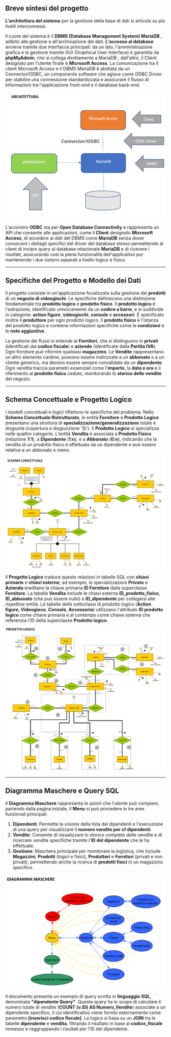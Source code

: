 ## Breve sintesi del progetto

**L'architettura del sistema** per la gestione della base di dati si articola su più livelli interconnessi. 

Il cuore del sistema è il **DBMS (Database Management System) MariaDB** , adibito alla gestione e all'archiviazione dei dati. **L'accesso al database** avviene tramite due interfacce principali: da un lato, l'amministrazione grafica e la gestione tramite GUI (Graphical User Interface) è garantita da **phpMyAdmin**, che si collega direttamente a MariaDB ; dall'altro, il Client designato per l'utente finale è **Microsoft Access**. La comunicazione tra il client Microsoft Access e il DBMS MariaDB è abilitata da un Connector/ODBC, un componente software che agisce come ODBC Driver per stabilire una connessione standardizzata e assicurare il flusso di informazioni tra l'applicazione front-end e il database back-end.

![Immagine architettura](Immagini/architettura.png)

L'acronimo **ODBC** sta per **Open Database Connectivity** e rappresenta un API che consente alle applicazioni, come il **Client** designato **Microsoft Access**, di accedere ai dati del DBMS come **MariaDB** senza dover conoscere i dettagli specifici del driver del database stesso permettendo al client di inviare query al database relazionale **MariaDB** e di ricevere i risultati, assicurando così la piena funzionalità dell'applicativo pur mantenendo i due sistemi separati a livello logico e fisico.

***

## Specifiche del Progetto e Modello dei Dati

Il progetto consiste in un'applicazione focalizzata sulla gestione dei **prodotti** di un **negozio di videogiochi**. Le specifiche definiscono una distinzione fondamentale tra **prodotto logico** e **prodotto fisico**. Il **prodotto logico** è l'astrazione, identificato univocamente da un **codice a barre**, e si suddivide in categorie: **action figure**, **videogiochi**, **console** e **accessori**. È specificato inoltre il **produttore** per ogni prodotto logico. Il **prodotto fisico** è l'istanza del prodotto logico e contiene informazioni specifiche come le **condizioni** e le **note aggiuntive**.

La gestione dei flussi si estende ai **Fornitori**, che si distinguono in **privati** (identificati dal **codice fiscale**) e **aziende** (identificate dalla **Partita IVA**). Ogni fornitore può rifornire qualsiasi **magazzino**. Le **Vendite** rappresentano un altro elemento cardine, possono essere indirizzate a un **abbonato** o a un cliente generico, ma devono essere sempre convalidate da un **dipendente**. Ogni vendita traccia parametri essenziali come l'**importo**, la **data e ora** e il riferimento al **prodotto fisico** ceduto, monitorando lo **storico delle vendite** del negozio.

***

## Schema Concettuale e Progetto Logico

I modelli concettuali e logici riflettono le specifiche del problema. Nello **Schema Concettuale Ristrutturato**, le entità **Fornitore** e **Prodotto Logico** presentano una struttura di **specializzazione/generalizzazione** totale e disgiunta (copertura e disgiunzione 'Si'). Il **Prodotto Logico** si specializza nelle quattro categorie. L'entità **Vendita** è associata a **Prodotto Fisico** (relazione **1:1**), a **Dipendente** (**1:n**), e a **Abbonato** (**0:n**), indicando che la vendita di un prodotto fisico è effettuata da un dipendente e può essere relativa a un abbonato o meno.

![Immagine architettura](Immagini/schema_concettuale.png)

Il **Progetto Logico** traduce queste relazioni in tabelle SQL con **chiavi primarie** e **chiavi esterne**; ad esempio, le specializzazioni **Privato** e **Azienda** ereditano la chiave primaria **ID Fornitore** dalla superclasse **Fornitore**. La tabella **Vendita** include le chiavi esterne **ID\_prodotto\_fisico**, **ID\_abbonato** (che può essere nullo) e **ID\_dipendente** per collegarsi alle rispettive entità. Le tabelle delle sottoclassi di prodotto logico (**Action figure**, **Videogioco**, **Console**, **Accessorio**) utilizzano l'attributo **ID prodotto logico** come chiave primaria e al contempo come chiave esterna che referenzia l'ID della superclasse **Prodotto logico**.

![Immagine architettura](Immagini/schema_logico.png)

***

## Diagramma Maschere e Query SQL

Il **Diagramma Maschere** rappresenta le azioni che l'utente può compiere, partendo dalla pagina iniziale, il **Menu** si può procedere in tre aree funzionali principali:

1.  **Dipendenti**: Permette la visione della lista dei dipendenti e l'esecuzione di una query per visualizzare il **numero vendite per cf dipendenti**.
2.  **Vendite**: Consente di visualizzare lo storico completo delle vendite e di ricercare vendite specifiche tramite l'**ID del dipendente** che le ha effettuate.
3.  **Gestione**: Maschera principale per monitorare la logistica, che include **Magazzini**, **Prodotti** (logici e fisici), **Produttori** e **Fornitori** (privati e non privati), permettendo anche la ricerca di **prodotti fisici** in un magazzino specifico.

![Immagine architettura](Immagini/diagramma_maschere.png)

Il documento presenta un esempio di query scritta in **linguaggio SQL**, denominata **"dipendente Query"**. Questa query ha lo scopo di calcolare il numero totale di vendite (**COUNT (v.ID) AS Numero\_Vendite**) associate a un dipendente specifico, il cui identificativo viene fornito esternamente come parametro **[inserisci codice fiscale]**. La logica si basa su un **JOIN** tra le tabelle **dipendente** e **vendita**, filtrando il risultato in base al **codice\_fiscale** immesso e raggruppando i risultati per l'ID del dipendente.